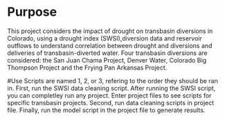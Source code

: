 # Purpose 
This project considers the impact of drought on transbasin diversions in Colorado, using a drought index (SWSI),diversion data and reservoir outflows to understand correlation between drought and diversions and deliveries of transbasin-diverted water.
Four transbasin diversions are considered: the San Juan Chama Project, Denver Water, Colorado Big Thompson Project and the Frying Pan Arkansas Project. 

#Use 
Scripts are named 1, 2, or 3, refering to the order they should be ran in. 
First, run the SWSI data cleaning script. 
After running the SWSI script, you can completley run any project. Enter project files to see scripts for specific transbasin projects.
Second, run data cleaning scripts in project file. 
Finally, run the model script in the project file to generate results. 

